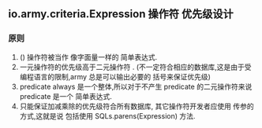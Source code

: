 ## io.army.criteria.Expression 操作符 优先级设计

### 原则

1. () 操作符被当作 像字面量一样的 简单表达式.
2. 一元操作符的优先级高于二元操作符 . (不一定符合相应的数据库,这是由于受编程语言的限制,army 总是可以输出必要的
   括号来保证优先级)
3. predicate always 是一个整体,所以对于不产生 predicate 的二元操作符来说 predicate 是一个 简单表达式.
4. 只能保证加减乘除的优先级符合所有数据库, 其它操作符开发者应使用 传参的方式,这就是说 包括使用 SQLs.parens(Expression)
   方法.

